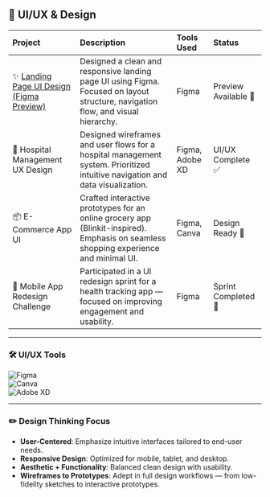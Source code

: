 ## 🎨 UI/UX & Design

| Project | Description | Tools Used | Status |
| :--- | :--- | :--- | :--- |
| ✨ [Landing Page UI Design (Figma Preview)](https://www.figma.com/proto/ODOIz4MdGeJEvnUTzakxpj/Untitled?page-id=0%3A1&node-id=1-2&p=f&t=Xz6QUzJmqM4Tj2V8-0&scaling=min-zoom&content-scaling=fixed) | Designed a clean and responsive landing page UI using Figma. Focused on layout structure, navigation flow, and visual hierarchy. | Figma | Preview Available 🔗 |
| 🏥 Hospital Management UX Design | Designed wireframes and user flows for a hospital management system. Prioritized intuitive navigation and data visualization. | Figma, Adobe XD | UI/UX Complete ✅ |
| 📦 E-Commerce App UI | Crafted interactive prototypes for an online grocery app (Blinkit-inspired). Emphasis on seamless shopping experience and minimal UI. | Figma, Canva | Design Ready 🎯 |
| 📱 Mobile App Redesign Challenge | Participated in a UI redesign sprint for a health tracking app — focused on improving engagement and usability. | Figma | Sprint Completed 🏁 |

---

### 🛠 UI/UX Tools

![Figma](https://img.shields.io/badge/Design-Figma-orange?style=flat-square&logo=figma)  
![Canva](https://img.shields.io/badge/Design-Canva-blue?style=flat-square&logo=canva)  
![Adobe XD](https://img.shields.io/badge/Design-Adobe%20XD-purple?style=flat-square&logo=adobexd)

---

### ✏️ Design Thinking Focus

- **User-Centered**: Emphasize intuitive interfaces tailored to end-user needs.
- **Responsive Design**: Optimized for mobile, tablet, and desktop.
- **Aesthetic + Functionality**: Balanced clean design with usability.
- **Wireframes to Prototypes**: Adept in full design workflows — from low-fidelity sketches to interactive prototypes.
